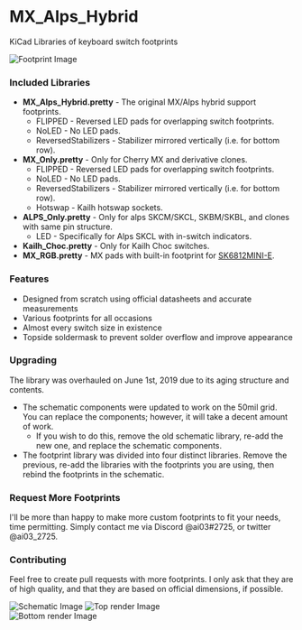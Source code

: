 # MX_Alps_Hybrid
KiCad Libraries of keyboard switch footprints

![Footprint Image](https://raw.githubusercontent.com/ai03-2725/MX_Alps_Hybrid.pretty/master/Screenshots/Footprint.png)  

### Included Libraries
* **MX_Alps_Hybrid.pretty** - The original MX/Alps hybrid support footprints.  
	* FLIPPED - Reversed LED pads for overlapping switch footprints.
	* NoLED - No LED pads.
	* ReversedStabilizers - Stabilizer mirrored vertically (i.e. for bottom row).
* **MX_Only.pretty** - Only for Cherry MX and derivative clones.  
	* FLIPPED - Reversed LED pads for overlapping switch footprints.
	* NoLED - No LED pads.
	* ReversedStabilizers - Stabilizer mirrored vertically (i.e. for bottom row).
	* Hotswap - Kailh hotswap sockets.
* **ALPS_Only.pretty** - Only for alps SKCM/SKCL, SKBM/SKBL, and clones with same pin structure.  
	* LED - Specifically for Alps SKCL with in-switch indicators.
* **Kailh_Choc.pretty** - Only for Kailh Choc switches.
* **MX_RGB.pretty** - MX pads with built-in footprint for [SK6812MINI-E](https://hackaday.com/2020/01/28/new-part-day-sk6812-mini-e-a-hand-solderable-neopixel-compatible-led/).  

### Features
 * Designed from scratch using official datasheets and accurate measurements
 * Various footprints for all occasions
 * Almost every switch size in existence
 * Topside soldermask to prevent solder overflow and improve appearance

### Upgrading
The library was overhauled on June 1st, 2019 due to its aging structure and contents.
* The schematic components were updated to work on the 50mil grid. You can replace the components; however, it will take a decent amount of work.
	* If you wish to do this, remove the old schematic library, re-add the new one, and replace the schematic components.
* The footprint library was divided into four distinct libraries. Remove the previous, re-add the libraries with the footprints you are using, then rebind the footprints in the schematic.  

### Request More Footprints
I'll be more than happy to make more custom footprints to fit your needs, time permitting.
Simply contact me via Discord @ai03#2725, or twitter @ai03_2725.

### Contributing
Feel free to create pull requests with more footprints. I only ask that they are of high quality, and that they are based on official dimensions, if possible.

![Schematic Image](https://raw.githubusercontent.com/ai03-2725/MX_Alps_Hybrid.pretty/master/Screenshots/Schematic.png) 
![Top render Image](https://raw.githubusercontent.com/ai03-2725/MX_Alps_Hybrid.pretty/master/Screenshots/Render-Topside.png)  
![Bottom render Image](https://raw.githubusercontent.com/ai03-2725/MX_Alps_Hybrid.pretty/master/Screenshots/Render-Bottomside.png)  
